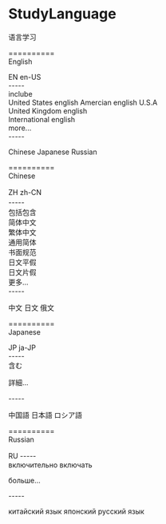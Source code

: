 # StudyLanguage
语言学习

==========                                     </br>
English

EN  en-US                                      </br>
-----                                          </br>
inclube                                        </br>
United States english Amercian english  U.S.A  </br>
United Kingdom english                         </br>
International english                          </br>
more...                                        </br>
-----                                          </br>

Chinese  Japanese  Russian                      


==========                                     </br>
Chinese                                        </br>  

ZH  zh-CN　　　　　　　　　　　　　　　　　　　　 </br>
-----　　　     　　　　　　　　　　　　　　　　　</br>
包括包含　　　　　　　　　　　　　　　　　　　　　 </br>
简体中文　　　　　　　　　　　　　　　　　　　　　 </br>
繁体中文　　　　　　　　　　　　　　　　　　　　　 </br>
通用简体　　　　　　　　　　　　　　　　　　　　　 </br>
书面规范　　　　　　　　　　　　　　　　　　　　　 </br>
日文平假　　　　　　　　　　　　　　　　　　　　　 </br>
日文片假　　　　　　　　　　　　　　　　　　　　　 </br>
更多...                                        </br>
-----                                          </br>

中文  日文  俄文




==========                                     </br>
Japanese                                       </br>

JP  ja-JP                                      </br>
-----                                          </br>
含む

詳細...

-----                                          </br>

中国語  日本語  ロシア語





==========                                     </br>
Russian                                        </br>

RU
-----     　　　　　　　　　　　　　　　　　　　　</br>
включительно
включать


больше...

-----                                         </br>

китайский язык  японский  русский язык

